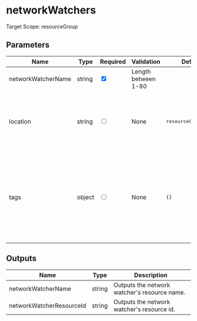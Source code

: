 # networkWatchers

Target Scope: resourceGroup

## Parameters
| Name | Type | Required | Validation | Default value | Description |
| -- |  -- | -- | -- | -- | -- |
| networkWatcherName | string | <input type="checkbox" checked> | Length between 1-80 | <pre></pre> | The name of the NetworkWatcher resource |
| location | string | <input type="checkbox"> | None | <pre>resourceGroup().location</pre> | Specifies the Azure location where the resource should be created. Defaults to the resourcegroup location. |
| tags | object | <input type="checkbox"> | None | <pre>{}</pre> | The tags to apply to this resource. This is an object with key/value pairs.<br>Example:<br>{<br>&nbsp;&nbsp;&nbsp;FirstTag: myvalue<br>&nbsp;&nbsp;&nbsp;SecondTag: another value<br>} |
## Outputs
| Name | Type | Description |
| -- |  -- | -- |
| networkWatcherName | string | Outputs the network watcher\'s resource name. |
| networkWatcherResourceId | string | Outputs the network watcher\'s resource id. |

